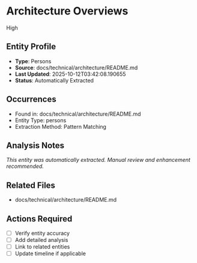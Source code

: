 # Architecture Overviews
High

## Entity Profile
- **Type**: Persons
- **Source**: docs/technical/architecture/README.md
- **Last Updated**: 2025-10-12T03:42:08.190655
- **Status**: Automatically Extracted

## Occurrences
- Found in: docs/technical/architecture/README.md
- Entity Type: persons
- Extraction Method: Pattern Matching

## Analysis Notes
*This entity was automatically extracted. Manual review and enhancement recommended.*

## Related Files
- docs/technical/architecture/README.md

## Actions Required
- [ ] Verify entity accuracy
- [ ] Add detailed analysis
- [ ] Link to related entities
- [ ] Update timeline if applicable
